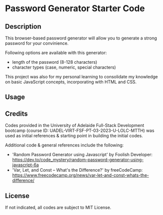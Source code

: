 # Password Generator Starter Code


## Description

This browser-based password generator will allow you to generate a strong password for your convinience.

Following options are available with this generator:
- length of the password (8-128 characters)
- character types (case, numeric, special characters)

This project was also for my personal learning to consolidate my knowledge on basic JavaScript concepts, incorporating with HTML and CSS.


## Usage

<!-- Provide instructions and examples for use. Include screenshots as needed.

To add a screenshot, create an `assets/images` folder in your repository and upload your screenshot to it. Then, using the relative filepath, add it to your README using the following syntax:

    ```md
    ![alt text](assets/images/screenshot.png)
    ``` -->

## Credits

Codes provided in the University of Adelaide Full-Stack Development bootcamp (course ID: UADEL-VIRT-FSF-PT-03-2023-U-LOLC-MTTH) was used as initial references & starting point in building the initial codes.

Additional code & general references include the following:
- 'Random Password Generator using Javascript' by Foolish Developer: <https://dev.to/code_mystery/random-password-generator-using-javascript-6a>
- 'Var, Let, and Const – What's the Difference?' by freeCodeCamp: <https://www.freecodecamp.org/news/var-let-and-const-whats-the-difference/>


## License

If not indicated, all codes are subject to MIT License.
